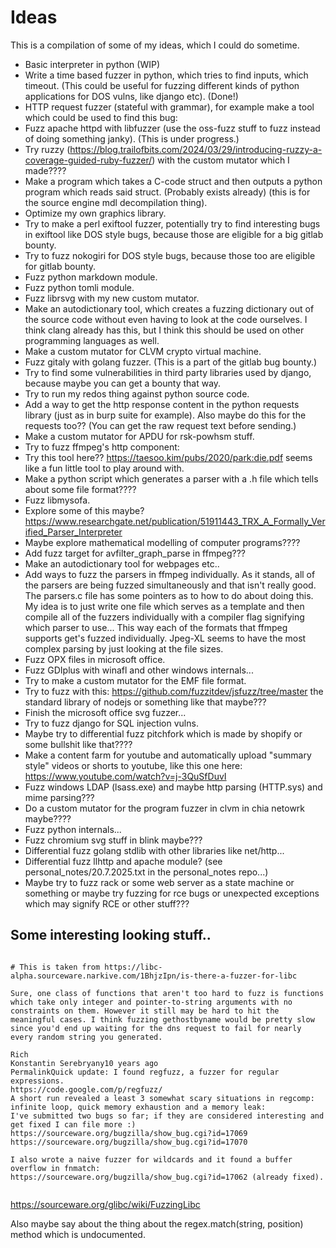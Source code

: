 
# Ideas

This is a compilation of some of my ideas, which I could do sometime.

- Basic interpreter in python (WIP)
- Write a time based fuzzer in python, which tries to find inputs, which timeout. (This could be useful for fuzzing different kinds of python applications for DOS vulns, like django etc). (Done!)
- HTTP request fuzzer (stateful with grammar), for example make a tool which could be used to find this bug:
- Fuzz apache httpd with libfuzzer (use the oss-fuzz stuff to fuzz instead of doing something janky). (This is under progress.)
- Try ruzzy (https://blog.trailofbits.com/2024/03/29/introducing-ruzzy-a-coverage-guided-ruby-fuzzer/) with the custom mutator which I made????
- Make a program which takes a C-code struct and then outputs a python program which reads said struct. (Probably exists already) (this is for the source engine mdl decompilation thing).
- Optimize my own graphics library.
- Try to make a perl exiftool fuzzer, potentially try to find interesting bugs in exiftool like DOS style bugs, because those are eligible for a big gitlab bounty.
- Try to fuzz nokogiri for DOS style bugs, because those too are eligible for gitlab bounty.
- Fuzz python markdown module.
- Fuzz python tomli module.
- Fuzz librsvg with my new custom mutator.
- Make an autodictionary tool, which creates a fuzzing dictionary out of the source code without even having to look at the code ourselves. I think clang already has this, but I think this should be used on other programming languages as well.
- Make a custom mutator for CLVM crypto virtual machine.
- Fuzz gitaly with golang fuzzer. (This is a part of the gitlab bug bounty.)
- Try to find some vulnerabilities in third party libraries used by django, because maybe you can get a bounty that way.
- Try to run my redos thing against python source code.
- Add a way to get the http response content in the python requests library (just as in burp suite for example). Also maybe do this for the requests too?? (You can get the raw request text before sending.)
- Make a custom mutator for APDU for rsk-powhsm stuff.
- Try to fuzz ffmpeg's http component:
- Try this tool here?? https://taesoo.kim/pubs/2020/park:die.pdf  seems like a fun little tool to play around with.
- Make a python script which generates a parser with a .h file which tells about some file format????
- Fuzz libmysofa.
- Explore some of this maybe? https://www.researchgate.net/publication/51911443_TRX_A_Formally_Verified_Parser_Interpreter
- Maybe explore mathematical modelling of computer programs????
- Add fuzz target for avfilter_graph_parse in ffmpeg???
- Make an autodictionary tool for webpages etc..
- Add ways to fuzz the parsers in ffmpeg individually. As it stands, all of the parsers are being fuzzed simultaneously and that isn't really good. The parsers.c file has some pointers as to how to do about doing this. My idea is to just write one file which serves as a template and then compile all of the fuzzers individually with a compiler flag signifying which parser to use... This way each of the formats that ffmpeg supports get's fuzzed individually. Jpeg-XL seems to have the most complex parsing by just looking at the file sizes.
- Fuzz OPX files in microsoft office.
- Fuzz GDIplus with winafl and other windows internals...
- Try to make a custom mutator for the EMF file format.
- Try to fuzz with this: https://github.com/fuzzitdev/jsfuzz/tree/master the standard library of nodejs or something like that maybe???
- Finish the microsoft office svg fuzzer...
- Try to fuzz django for SQL injection vulns.
- Maybe try to differential fuzz pitchfork which is made by shopify or some bullshit like that????
- Make a content farm for youtube and automatically upload "summary style" videos or shorts to youtube, like this one here: https://www.youtube.com/watch?v=j-3QuSfDuvI
- Fuzz windows LDAP (lsass.exe) and maybe http parsing (HTTP.sys) and mime parsing???
- Do a custom mutator for the program fuzzer in clvm in chia netowrk maybe????
- Fuzz python internals...
- Fuzz chromium svg stuff in blink maybe???
- Differential fuzz golang stdlib with other libraries like net/http...
- Differential fuzz llhttp and apache module? (see personal_notes/20.7.2025.txt in the personal_notes repo...)
- Maybe try to fuzz rack or some web server as a state machine or something or maybe try fuzzing for rce bugs or unexpected exceptions which may signify RCE or other stuff???


## Some interesting looking stuff..


```

# This is taken from https://libc-alpha.sourceware.narkive.com/1BhjzIpn/is-there-a-fuzzer-for-libc

Sure, one class of functions that aren't too hard to fuzz is functions
which take only integer and pointer-to-string arguments with no
constraints on them. However it still may be hard to hit the
meaningful cases. I think fuzzing gethostbyname would be pretty slow
since you'd end up waiting for the dns request to fail for nearly
every random string you generated.

Rich
Konstantin Serebryany10 years ago
PermalinkQuick update: I found regfuzz, a fuzzer for regular expressions.
https://code.google.com/p/regfuzz/
A short run revealed a least 3 somewhat scary situations in regcomp:
infinite loop, quick memory exhaustion and a memory leak:
I've submitted two bugs so far; if they are considered interesting and
get fixed I can file more :)
https://sourceware.org/bugzilla/show_bug.cgi?id=17069
https://sourceware.org/bugzilla/show_bug.cgi?id=17070

I also wrote a naive fuzzer for wildcards and it found a buffer
overflow in fnmatch:
https://sourceware.org/bugzilla/show_bug.cgi?id=17062 (already fixed).


```

https://sourceware.org/glibc/wiki/FuzzingLibc

Also maybe say about the thing about the regex.match(string, position) method which is undocumented.




